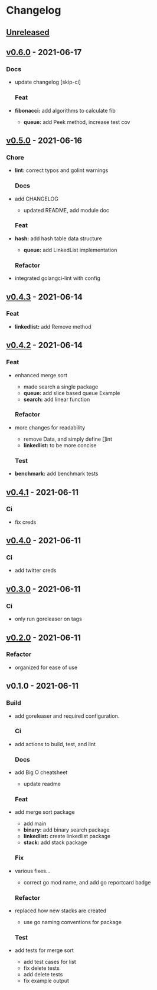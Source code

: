# Changelog

<a name="unreleased"></a>

## [Unreleased]

<a name="v0.6.0"></a>

## [v0.6.0] - 2021-06-17

### Docs

- update changelog [skip-ci]

  ### Feat

- **fibonacci:** add algorithms to calculate fib
  - **queue:** add Peek method, increase test cov

<a name="v0.5.0"></a>

## [v0.5.0] - 2021-06-16

### Chore

- **lint:** correct typos and golint warnings

  ### Docs

- add CHANGELOG

  - updated README, add module doc

  ### Feat

- **hash:** add hash table data structure

  - **queue:** add LinkedList implementation

  ### Refactor

- integrated golangci-lint with config

<a name="v0.4.3"></a>

## [v0.4.3] - 2021-06-14

### Feat

- **linkedlist:** add Remove method

<a name="v0.4.2"></a>

## [v0.4.2] - 2021-06-14

### Feat

- enhanced merge sort

  - made search a single package
  - **queue:** add slice based queue Example
  - **search:** add linear function

  ### Refactor

- more changes for readability

  - remove Data, and simply define []int
  - **linkedlist:** to be more concise

  ### Test

- **benchmark:** add benchmark tests

<a name="v0.4.1"></a>

## [v0.4.1] - 2021-06-11

### Ci

- fix creds

<a name="v0.4.0"></a>

## [v0.4.0] - 2021-06-11

### Ci

- add twitter creds

<a name="v0.3.0"></a>

## [v0.3.0] - 2021-06-11

### Ci

- only run goreleaser on tags

<a name="v0.2.0"></a>

## [v0.2.0] - 2021-06-11

### Refactor

- organized for ease of use

<a name="v0.1.0"></a>

## v0.1.0 - 2021-06-11

### Build

- add goreleaser and required configuration.

  ### Ci

- add actions to build, test, and lint

  ### Docs

- add Big O cheatsheet

  - update readme

  ### Feat

- add merge sort package

  - add main
  - **binary:** add binary search package
  - **linkedlist:** create linkedlist package
  - **stack:** add stack package

  ### Fix

- various fixes...

  - correct go mod name, and add go reportcard badge

  ### Refactor

- replaced how new stacks are created

  - use go naming conventions for package

  ### Test

- add tests for merge sort
  - add test cases for list
  - fix delete tests
  - add delete tests
  - fix example output

[unreleased]: https://github.com/eng618/go-eng/compare/v0.6.0...HEAD
[v0.6.0]: https://github.com/eng618/go-eng/compare/v0.5.0...v0.6.0
[v0.5.0]: https://github.com/eng618/go-eng/compare/v0.4.3...v0.5.0
[v0.4.3]: https://github.com/eng618/go-eng/compare/v0.4.2...v0.4.3
[v0.4.2]: https://github.com/eng618/go-eng/compare/v0.4.1...v0.4.2
[v0.4.1]: https://github.com/eng618/go-eng/compare/v0.4.0...v0.4.1
[v0.4.0]: https://github.com/eng618/go-eng/compare/v0.3.0...v0.4.0
[v0.3.0]: https://github.com/eng618/go-eng/compare/v0.2.0...v0.3.0
[v0.2.0]: https://github.com/eng618/go-eng/compare/v0.1.0...v0.2.0
